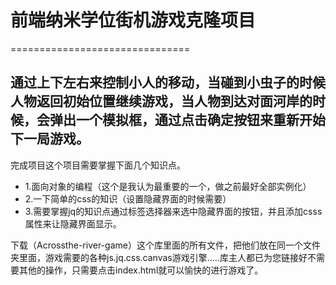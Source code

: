 
# 前端纳米学位街机游戏克隆项目
===============================

## 通过上下左右来控制小人的移动，当碰到小虫子的时候人物返回初始位置继续游戏，当人物到达对面河岸的时候，会弹出一个模拟框，通过点击确定按钮来重新开始下一局游戏。
完成项目这个项目需要掌握下面几个知识点。
- 1.面向对象的编程（这个是我认为最重要的一个，做之前最好全部实例化）
- 2.一下简单的css的知识（设置隐藏界面的时候需要）
- 3.需要掌握jq的知识点通过标签选择器来选中隐藏界面的按钮，并且添加csss属性来让隐藏界面显示。

下载（Acrossthe-river-game）这个库里面的所有文件，把他们放在同一个文件夹里面，游戏需要的各种js.jq.css.canvas游戏引擎.....库主人都已为您链接好不需要其他的操作，只需要点击index.html就可以愉快的进行游戏了。

